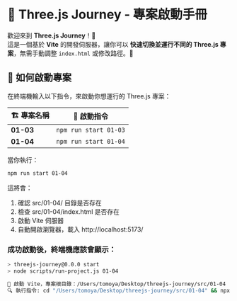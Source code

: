 # 🏃 Three.js Journey - 專案啟動手冊

歡迎來到 **Three.js Journey**！🎨  
這是一個基於 **Vite** 的開發伺服器，讓你可以 **快速切換並運行不同的 Three.js 專案**，無需手動調整 `index.html` 或修改路徑。🚀

## 🚀 如何啟動專案

在終端機輸入以下指令，來啟動你想運行的 Three.js 專案：

| 🏗 專案名稱 | 🚀 啟動指令 |
|------------|----------------------|
| **01-03**  | `npm run start 01-03` |
| **01-04**  | `npm run start 01-04` |

當你執行：
```sh
npm run start 01-04
```

這將會：
1. 確認 src/01-04/ 目錄是否存在
2. 檢查 src/01-04/index.html 是否存在
3. 啟動 Vite 伺服器
4. 自動開啟瀏覽器，載入 http://localhost:5173/

### 成功啟動後，終端機應該會顯示：
```sh
> threejs-journey@0.0.0 start
> node scripts/run-project.js 01-04

🚀 啟動 Vite，專案根目錄：/Users/tomoya/Desktop/threejs-journey/src/01-04
🔍 執行指令: cd "/Users/tomoya/Desktop/threejs-journey/src/01-04" && npx vite --port 5173 --open --host
```